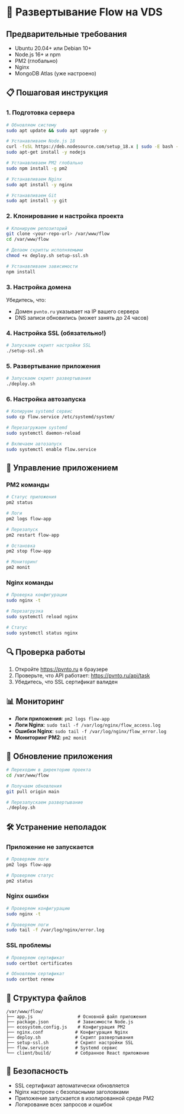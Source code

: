# 🚀 Развертывание Flow на VDS

## Предварительные требования

- Ubuntu 20.04+ или Debian 10+
- Node.js 16+ и npm
- PM2 (глобально)
- Nginx
- MongoDB Atlas (уже настроено)

## 📋 Пошаговая инструкция

### 1. Подготовка сервера

```bash
# Обновляем систему
sudo apt update && sudo apt upgrade -y

# Устанавливаем Node.js 18
curl -fsSL https://deb.nodesource.com/setup_18.x | sudo -E bash -
sudo apt-get install -y nodejs

# Устанавливаем PM2 глобально
sudo npm install -g pm2

# Устанавливаем Nginx
sudo apt install -y nginx

# Устанавливаем Git
sudo apt install -y git
```

### 2. Клонирование и настройка проекта

```bash
# Клонируем репозиторий
git clone <your-repo-url> /var/www/flow
cd /var/www/flow

# Делаем скрипты исполняемыми
chmod +x deploy.sh setup-ssl.sh

# Устанавливаем зависимости
npm install
```

### 3. Настройка домена

Убедитесь, что:
- Домен `pvnto.ru` указывает на IP вашего сервера
- DNS записи обновились (может занять до 24 часов)

### 4. Настройка SSL (обязательно!)

```bash
# Запускаем скрипт настройки SSL
./setup-ssl.sh
```

### 5. Развертывание приложения

```bash
# Запускаем скрипт развертывания
./deploy.sh
```

### 6. Настройка автозапуска

```bash
# Копируем systemd сервис
sudo cp flow.service /etc/systemd/system/

# Перезагружаем systemd
sudo systemctl daemon-reload

# Включаем автозапуск
sudo systemctl enable flow.service
```

## 🔧 Управление приложением

### PM2 команды
```bash
# Статус приложения
pm2 status

# Логи
pm2 logs flow-app

# Перезапуск
pm2 restart flow-app

# Остановка
pm2 stop flow-app

# Мониторинг
pm2 monit
```

### Nginx команды
```bash
# Проверка конфигурации
sudo nginx -t

# Перезагрузка
sudo systemctl reload nginx

# Статус
sudo systemctl status nginx
```

## 🔍 Проверка работы

1. Откройте https://pvnto.ru в браузере
2. Проверьте, что API работает: https://pvnto.ru/api/task
3. Убедитесь, что SSL сертификат валиден

## 📊 Мониторинг

- **Логи приложения**: `pm2 logs flow-app`
- **Логи Nginx**: `sudo tail -f /var/log/nginx/flow_access.log`
- **Ошибки Nginx**: `sudo tail -f /var/log/nginx/flow_error.log`
- **Мониторинг PM2**: `pm2 monit`

## 🔄 Обновление приложения

```bash
# Переходим в директорию проекта
cd /var/www/flow

# Получаем обновления
git pull origin main

# Перезапускаем развертывание
./deploy.sh
```

## 🛠️ Устранение неполадок

### Приложение не запускается
```bash
# Проверяем логи
pm2 logs flow-app

# Проверяем статус
pm2 status
```

### Nginx ошибки
```bash
# Проверяем конфигурацию
sudo nginx -t

# Проверяем логи
sudo tail -f /var/log/nginx/error.log
```

### SSL проблемы
```bash
# Проверяем сертификат
sudo certbot certificates

# Обновляем сертификат
sudo certbot renew
```

## 📁 Структура файлов

```
/var/www/flow/
├── app.js                 # Основной файл приложения
├── package.json           # Зависимости Node.js
├── ecosystem.config.js    # Конфигурация PM2
├── nginx.conf            # Конфигурация Nginx
├── deploy.sh             # Скрипт развертывания
├── setup-ssl.sh          # Скрипт настройки SSL
├── flow.service          # Systemd сервис
└── client/build/         # Собранное React приложение
```

## 🔐 Безопасность

- SSL сертификат автоматически обновляется
- Nginx настроен с безопасными заголовками
- Приложение запускается в изолированной среде PM2
- Логирование всех запросов и ошибок
